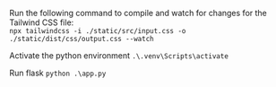 Run the following command to compile and watch for changes for the Tailwind CSS file:  
`npx tailwindcss -i ./static/src/input.css -o ./static/dist/css/output.css --watch`

Activate the python environment
`.\.venv\Scripts\activate`

Run flask
`python .\app.py`
